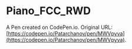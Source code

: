 # Piano_FCC_RWD

A Pen created on CodePen.io. Original URL: [https://codepen.io/Patarchanov/pen/MWVpyva](https://codepen.io/Patarchanov/pen/MWVpyva).


